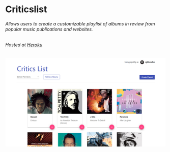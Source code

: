 # Criticslist

###### Allows users to create a customizable playlist of albums in review from popular music publications and websites. 
###### Hosted at [Heroku](http://criticslist.herokuapp.com/ "Heroku")

![Playlist page](./clscreen.PNG)
